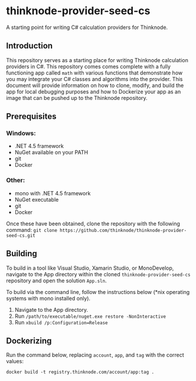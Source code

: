 # thinknode-provider-seed-cs

A starting point for writing C# calculation providers for Thinknode.

## Introduction

This repository serves as a starting place for writing Thinknode calculation providers in C#. This repository comes comes complete with a fully functioning app called `math` with various functions that demonstrate how you may integrate your C# classes and algorithms into the provider. This document will provide information on how to clone, modify, and build the app for local debugging purposes and how to Dockerize your app as an image that can be pushed up to the Thinknode repository.

## Prerequisites

### Windows:

* .NET 4.5 framework
* NuGet available on your PATH
* git
* Docker

### Other:

* mono with .NET 4.5 framework
* NuGet executable
* git
* Docker

Once these have been obtained, clone the repository with the following command: `git clone https://github.com/thinknode/thinknode-provider-seed-cs.git`

## Building

To build in a tool like Visual Studio, Xamarin Studio, or MonoDevelop, navigate to the App directory within the cloned `thinknode-provider-seed-cs` repository and open the solution `App.sln`.

To build via the command line, follow the instructions below (*nix operating systems with mono installed only).

1. Navigate to the App directory.
2. Run `/path/to/executable/nuget.exe restore -NonInteractive`
2. Run `xbuild /p:Configuration=Release`

## Dockerizing

Run the command below, replacing `account`, `app`, and `tag` with the correct values:

```
docker build -t registry.thinknode.com/account/app:tag .
```